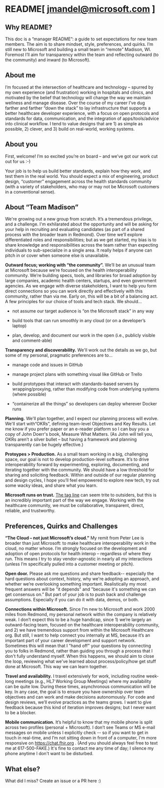 # README[ jmandel@microsoft.com ] 

## Why README? 

This doc is a “manager README”: a guide to set expectations for new team members. The aim is to share mindset, style, preferences, and quirks. I’m still new to Microsoft and building a small team in “remote” Madison, WI. Foremost I’ll aim for transparency within the team and reflecting outward (to the community) and inward (to Microsoft). 

## About me 

I’m focused at the intersection of healthcare and technology – spurred by my own experience (and frustration) working in hospitals and clinics, and motivated by the belief that technology will change the way we maintain wellness and manage disease. Over the course of my career I’ve dug farther and farther “down the stack” to lay infrastructure that supports a better healthcare developer experience, with a focus on open protocols and standards for data, communication, and the integration of apps/tools/advice into clinical workflow. I tend to value designs that are 1) as simple as possible, 2) clever, and 3) build on real-world, working systems. 

## About you 

First, welcome! I’m so excited you’re on board – and we’ve got our work cut out for us :-) 

Your job is to help us build better standards, explain how they work, and test them in the real world. You should expect a mix of engineering, product design, “customer” engagement across the health standards community (with a variety of stakeholders, who may or may not be Microsoft customers in a conventional sense). 

## About “Team Madison” 

We're growing out a new group from scratch. It’s a tremendous privilege, and a challenge. I'm exhilarated about the opportunity and will be asking for your help in recruiting and evaluating candidates (as part of a shared process with the broader team in Redmond). Over time we’ll explore differentiated roles and responsibilities; but as we get started, my bias is to share knowledge and responsibilities across the team rather than expecting individuals to sub-specialize in a single area. It really helps if anyone can pitch in or cover when someone else is unavailable. 

**Outward focus; working with “the community”.** We’ll be an unusual team at Microsoft because we’re focused on the health interoperability community. We’re building specs, tools, and libraries for broad adoption by large companies, academic health centers, startups, and even government agencies. As we engage with diverse stakeholders, I want to help you form direct connections so you can work directly and effectively with this community, rather than via me. Early on, this will be a bit of a balancing act. A few principles for our choice of tools and tech stack. We should... 

 * not assume our target audience is “on the Microsoft stack” in any way 

 * build tools that can run smoothly in any cloud (or on a developer’s laptop) 

 * plan, develop, and document our work in the open (i.e., publicly visible and comment-able) 

**Transparency and discoverability.** We'll work out the details as we go, but some of my personal, pragmatic preferences are to... 

 * manage code and issues in GitHub 

 * manage project plans with something visual like GitHub or Trello 

 * build prototypes that interact with standards-based servers by wrapping/proxying, rather than modifying code from underlying systems (where possible) 

 * “containerize all the things” so developers can deploy wherever Docker runs 

**Planning.** We'll plan together, and I expect our planning process will evolve. We'll start with“OKRs”, defining team-level Objectives and Key Results. Let me know if you prefer paper or an e-reader platform so I can buy you a copy of John Doerr's book, Measure What Matters. (As John will tell you, OKRs aren’t a silver bullet – but having a framework and planning transparently can be hugely effective.) 

**Protoypes > Production.** As a small team working in a big, challenging space, our goal is not to develop production-level software. It’s to drive interoperability forward by experimenting, exploring, documenting, and iterating together with the community. We should have a low threshold for sharing and soliciting feedback. Within and outside of our regular planning and design cycles, I hope you’ll feel empowered to explore new tech, try out some wacky ideas, and share what you learn. 

**Microsoft runs on trust.** [The tag line](https://www.microsoft.com/en-us/legal/compliance/integrity) can seem trite to outsiders, but this is an incredibly important part of the way we engage. Working with the healthcare community, we must be collaborative, transparent, direct, reliable, and trustworthy.

## Preferences, Quirks and Challenges 

**“The Cloud – not just Microsoft’s cloud.”** My remit from Peter Lee is broader than just Microsoft: to make healthcare interoperability work in the cloud, no matter whose. I’m strongly focused on the development and adoption of open protocols for health interop – regardless of where they run. This means I try to stay vendor-agnostic in nearly all my interactions (unless I’m specifically pulled into a customer meeting or pitch). 

**Open door.** Please ask me questions and share feedback-- especially the hard questions about context, history, why we're adopting an approach, and whether we’re overlooking something important. Realistically my most frequent answers will be "it depends" and "because it's something we can get consensus on.”  But part of your job is to push back and challenge assumptions. Especially if you can do it with data, demos, or both. 

**Connections within Microsoft.** Since I’m new to Microsoft and work 2000 miles from Redmond, my personal network within the company is relatively weak. I don’t expect this to be a huge handicap, since 1) we’re largely an outward-facing team, focused on the healthcare interoperability community, and 2) we have tremendous support from within the Microsoft Healthcare org. But still, I want to help connect you internally at MS, because it’s an important part of your career development and support network. Sometimes this will mean that I "hand off" your questions by connecting you to folks in Redmond, rather than guiding you through a process that I don't fully understand myself. When this happens, we should aim to close the loop, reviewing what we've learned about process/policy/how get stuff done at Microsoft. This way we can learn together. 

**Travel and availability.** I travel extensively for work, including routine week-long meetings (e.g., HL7 Working Group Meetings) where my availability can be quite low. During these times, asynchronous communication will be key. In any case, the goal is to ensure you have ownership over team objectives and can work and make decisions autonomously. For code and design reviews, we’ll evolve practices as the teams grows. I want to give feedback because this kind of iteration improves designs; but I never want to be a blocker. 

**Mobile communication.** It’s helpful to know that my mobile phone is split across two profiles (personal + Microsoft). I don’t see Teams or MS e-mail messages on mobile unless I explicitly check -- so if you want to get in touch in real-time, and I’m not sitting down in front of a computer, I'm more responsive on https://chat.fhir.org . (And you should always feel free to text me at 617-500-FAKE.) It's fine to contact me any time of day; I silence my phone anytime I don't want to be disturbed. 

 
## What else? 

What did I miss? Create an issue or a PR here :)

 

